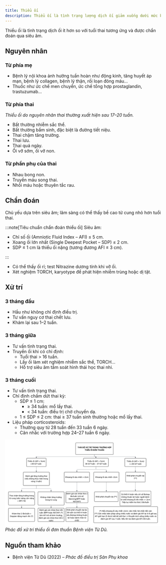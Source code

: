 ```yaml
---
title: Thiểu ối
description: Thiểu ối là tình trạng lượng dịch ối giảm xuống dưới mức bình thường theo tuổi thai, có thể gây nguy cơ tiềm ẩn cho thai nhi và mẹ. Chẩn đoán chủ yếu qua siêu âm và cần xử trí kịp thời để giảm biến chứng.
---
```


Thiểu ối là tình trạng dịch ối ít hơn so với tuổi thai tương ứng và được chẩn đoán qua siêu âm.

## Nguyên nhân

### Từ phía mẹ

- Bệnh lý nội khoa ảnh hưởng tuần hoàn như động kinh, tăng huyết áp mạn, bệnh lý collagen, bệnh lý thận, rối loạn đông máu…
- Thuốc như ức chế men chuyển, ức chế tổng hợp prostaglandin, trastuzumab…

### Từ phía thai

_Thiểu ối do nguyên nhân thai thường xuất hiện sau 17–20 tuần._

- Bất thường nhiễm sắc thể.
- Bất thường bẩm sinh, đặc biệt là đường tiết niệu.
- Thai chậm tăng trưởng.
- Thai lưu.
- Thai quá ngày.
- Ối vỡ sớm, ối vỡ non.

### Từ phần phụ của thai

- Nhau bong non.
- Truyền máu song thai.
- Nhồi máu hoặc thuyên tắc rau.

## Chẩn đoán

Chủ yếu dựa trên siêu âm; lâm sàng có thể thấy bề cao tử cung nhỏ hơn tuổi thai.

:::note[Tiêu chuẩn chẩn đoán thiểu ối]
Siêu âm:

- Chỉ số ối (Amniotic Fluid Index – AFI) ≤ 5 cm.
- Xoang ối lớn nhất (Single Deepest Pocket – SDP) ≤ 2 cm.
- SDP ≤ 1 cm là thiểu ối nặng (tương đương AFI ≤ 3 cm).

:::

- Có thể thấy ối rỉ; test Nitrazine dương tính khi vỡ ối.
- Xét nghiệm TORCH, karyotype để phát hiện nhiễm trùng hoặc dị tật.

## Xử trí

### 3 tháng đầu

- Hầu như không chỉ định điều trị.
- Tư vấn nguy cơ thai chết lưu.
- Khám lại sau 1–2 tuần.

### 3 tháng giữa

- Tư vấn tình trạng thai.
- Truyền ối khi có chỉ định:
  - Tuổi thai > 16 tuần.
  - Lấy ối làm xét nghiệm nhiễm sắc thể, TORCH…
  - Hỗ trợ siêu âm tầm soát hình thái học thai nhi.

### 3 tháng cuối

- Tư vấn tình trạng thai.
- Chỉ định chấm dứt thai kỳ:
  - SDP ≤ 1 cm:
    - ≥ 34 tuần: mổ lấy thai.
    - < 34 tuần: điều trị chờ chuyển dạ.
  - 1 ≤ SDP ≤ 2 cm: thai ≥ 37 tuần sinh thường hoặc mổ lấy thai.
- Liệu pháp corticosteroids:
  - Thường quy từ 28 tuần đến 33 tuần 6 ngày.
  - Cân nhắc với trường hợp 24–27 tuần 6 ngày.

![Phác đồ xử trí thiểu ối đơn thuần Bệnh viện Từ Dũ](../../../../assets/san-khoa/thieu-oi/phac-do-xu-tri-thieu-oi-don-thuan.png)
_Phác đồ xử trí thiểu ối đơn thuần Bệnh viện Từ Dũ._

## Nguồn tham khảo

- Bệnh viện Từ Dũ (2022) – _Phác đồ điều trị Sản Phụ khoa_
